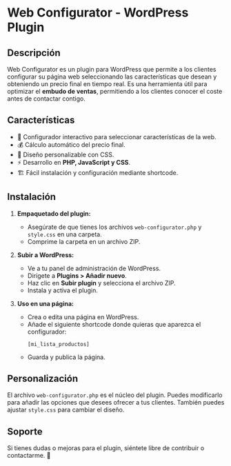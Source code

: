 # Web Configurator - WordPress Plugin

## Descripción
Web Configurator es un plugin para WordPress que permite a los clientes configurar su página web seleccionando las características que desean y obteniendo un precio final en tiempo real. Es una herramienta útil para optimizar el **embudo de ventas**, permitiendo a los clientes conocer el coste antes de contactar contigo.

## Características
- 📌 Configurador interactivo para seleccionar características de la web.
- 💰 Cálculo automático del precio final.
- 🎨 Diseño personalizable con CSS.
- ⚡ Desarrollo en **PHP, JavaScript y CSS**.
- 🏗 Fácil instalación y configuración mediante shortcode.

## Instalación
1. **Empaquetado del plugin:**
   - Asegúrate de que tienes los archivos `web-configurator.php` y `style.css` en una carpeta.
   - Comprime la carpeta en un archivo ZIP.

2. **Subir a WordPress:**
   - Ve a tu panel de administración de WordPress.
   - Dirígete a **Plugins > Añadir nuevo**.
   - Haz clic en **Subir plugin** y selecciona el archivo ZIP.
   - Instala y activa el plugin.

3. **Uso en una página:**
   - Crea o edita una página en WordPress.
   - Añade el siguiente shortcode donde quieras que aparezca el configurador:
     ```
     [mi_lista_productos]
     ```
   - Guarda y publica la página.

## Personalización
El archivo `web-configurator.php` es el núcleo del plugin. Puedes modificarlo para añadir las opciones que desees ofrecer a tus clientes. También puedes ajustar `style.css` para cambiar el diseño.

## Soporte
Si tienes dudas o mejoras para el plugin, siéntete libre de contribuir o contactarme. 🚀
